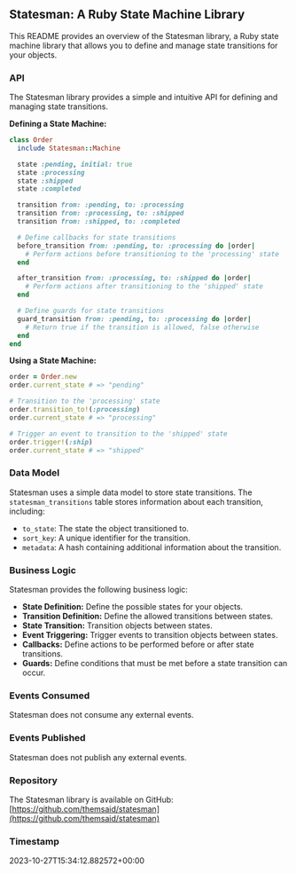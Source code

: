 ## Statesman: A Ruby State Machine Library

This README provides an overview of the Statesman library, a Ruby state machine library that allows you to define and manage state transitions for your objects.

### API

The Statesman library provides a simple and intuitive API for defining and managing state transitions.

**Defining a State Machine:**

```ruby
class Order
  include Statesman::Machine

  state :pending, initial: true
  state :processing
  state :shipped
  state :completed

  transition from: :pending, to: :processing
  transition from: :processing, to: :shipped
  transition from: :shipped, to: :completed

  # Define callbacks for state transitions
  before_transition from: :pending, to: :processing do |order|
    # Perform actions before transitioning to the 'processing' state
  end

  after_transition from: :processing, to: :shipped do |order|
    # Perform actions after transitioning to the 'shipped' state
  end

  # Define guards for state transitions
  guard_transition from: :pending, to: :processing do |order|
    # Return true if the transition is allowed, false otherwise
  end
end
```

**Using a State Machine:**

```ruby
order = Order.new
order.current_state # => "pending"

# Transition to the 'processing' state
order.transition_to!(:processing)
order.current_state # => "processing"

# Trigger an event to transition to the 'shipped' state
order.trigger!(:ship)
order.current_state # => "shipped"
```

### Data Model

Statesman uses a simple data model to store state transitions. The `statesman_transitions` table stores information about each transition, including:

* `to_state`: The state the object transitioned to.
* `sort_key`: A unique identifier for the transition.
* `metadata`: A hash containing additional information about the transition.

### Business Logic

Statesman provides the following business logic:

* **State Definition:** Define the possible states for your objects.
* **Transition Definition:** Define the allowed transitions between states.
* **State Transition:** Transition objects between states.
* **Event Triggering:** Trigger events to transition objects between states.
* **Callbacks:** Define actions to be performed before or after state transitions.
* **Guards:** Define conditions that must be met before a state transition can occur.

### Events Consumed

Statesman does not consume any external events.

### Events Published

Statesman does not publish any external events.

### Repository

The Statesman library is available on GitHub: [https://github.com/themsaid/statesman](https://github.com/themsaid/statesman)

### Timestamp

2023-10-27T15:34:12.882572+00:00
